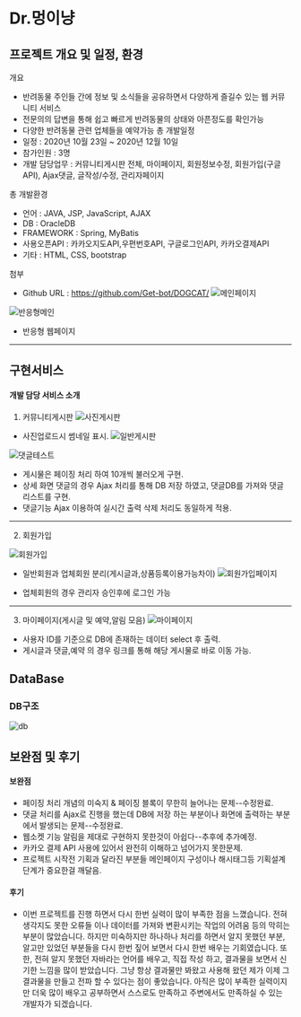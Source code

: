 Dr.멍이냥
======

프로젝트 개요 및 일정, 환경
-------------------------

 개요
  + 반려동물 주인들 간에 정보 및 소식들을 공유하면서 다양하게 즐길수 있는 웹 커뮤니티 서비스
  + 전문의의 답변을 통해 쉽고 빠르게 반려동물의 상태와 아픈정도를 확인가능
  + 다양한 반려동물 관련 업체들을 예약가능
 총 개발일정
  + 일정 : 2020년 10월 23일 ~ 2020년 12월 10일
  + 참가인원 : 3명
  + 개발 담당업무 : 커뮤니티게시판 전체, 마이페이지, 회원정보수정, 회원가입(구글API), Ajax댓글, 글작성/수정, 관리자페이지 

 총 개발환경
  + 언어 : JAVA, JSP, JavaScript, AJAX
  + DB : OracleDB
  + FRAMEWORK : Spring, MyBatis
  + 사용오픈API : 카카오지도API,우편번호API, 구글로그인API, 카카오결제API
  + 기타 : HTML, CSS, bootstrap

첨부
  + Github URL : https://github.com/Get-bot/DOGCAT/
  ![메인페이지](https://user-images.githubusercontent.com/67552880/101337915-9edb1900-38bf-11eb-9fbb-44dadfef77d1.JPG)
  
  ![반응형메인](https://user-images.githubusercontent.com/67552880/101338300-21fc6f00-38c0-11eb-8203-c897caa34df8.JPG)
   + 반응형 웹페이지
***
구현서비스
----------

#### 개발 담당 서비스 소개
  1. 커뮤니티게시판
![사진게시판](https://user-images.githubusercontent.com/67552880/101338302-232d9c00-38c0-11eb-9a93-30431fd8ad68.JPG)

   + 사진업로드시 썸네일 표시.
![일반게시판](https://user-images.githubusercontent.com/67552880/101338308-258ff600-38c0-11eb-9fe0-44a62cf156c3.JPG)

![댓글테스트](https://user-images.githubusercontent.com/67552880/101338288-1e68e800-38c0-11eb-8a35-571470a55cb2.JPG)
   + 게시물은 페이징 처리 하여 10개씩 불러오게 구현.
   + 상세 화면 댓글의 경우 Ajax 처리를 통해 DB 저장 하였고, 댓글DB를 가져와 댓글 리스트를 구현.
   + 댓글기능 Ajax 이용하여 실시간 출력 삭제 처리도 동일하게 적용.
 ***
  2. 회원가입
  
![회원가입](https://user-images.githubusercontent.com/67552880/101338312-26288c80-38c0-11eb-9998-ca6b1403d7a0.JPG)
   + 일반회원과 업체회원 분리(게시글과,상품등록이용가능차이) 
![회원가입페이지](https://user-images.githubusercontent.com/67552880/101338319-2759b980-38c0-11eb-9863-5633b4b9d1a5.JPG)
 
   + 업체회원의 경우 관리자 승인후에 로그인 가능
 
 ***
  3. 마이페이지(게시글 및 예약,알림 모음)
![마이페이지](https://user-images.githubusercontent.com/67552880/101339219-77854b80-38c1-11eb-8ef6-d9d5db503b7a.jpg)
 
   + 사용자 ID를 기준으로 DB에 존재하는 데이터 select 후 출력.
   + 게시글과 댓글,예약 의 경우 링크를 통해 해당 게시물로 바로 이동 가능.

  
DataBase
----------------

### DB구조
 ![db](https://user-images.githubusercontent.com/67552880/101338889-f62db900-38c0-11eb-959b-84951c0eca9f.jpg)


보완점 및 후기
-------------

 #### 보완점
  + 페이징 처리 개념의 미숙지 & 페이징 블록이 무한히 늘어나는 문제--수정완료.
  + 댓글 처리를 Ajax로 진행을 했는데 DB에 저장 하는 부분이나 화면에 출력하는 부분에서 발생되는 문제--수정완료.
  + 웹소켓 기능 알림을 제대로 구현하지 못한것이 아쉽다--추후에 추가예정.
  + 카카오 결제 API 사용에 있어서 완전히 이해하고 넘어가지 못한문제.
  + 프로젝트 시작전 기획과 달라진 부분들 메인페이지 구성이나 해시태그등 기획설계단계가 중요한걸 깨달음.

 #### 후기
  + 이번 프로젝트를 진행 하면서 다시 한번 실력이 많이 부족한 점을 느꼈습니다. 전혀 생각지도 못한 오류들 이나
   데이터를 가져와 변환시키는 작업의 어려움 등의 막히는 부분이 많았습니다. 하지만 미숙하지만 하나하나 처리를 
   하면서 알지 못했던 부분, 알고만 있었던 부분들을 다시 한번 짚어 보면서 다시 한번 배우는 기회였습니다.
   또한, 전혀 알지 못했던 자바라는 언어를 배우고, 직접 작성 하고, 결과물을 보면서 신기한 느낌을 많이 받았습니다.
   그냥 항상 결과물만 봐왔고 사용해 왔던 제가 이제 그 결과물을 만들고 전파 할 수 있다는 점이 좋았습니다.
   아직은 많이 부족한 실력이지만 더욱 많이 배우고 공부하면서 스스로도 만족하고 주변에서도 만족하실 수 있는 개발자가 되겠습니다.

